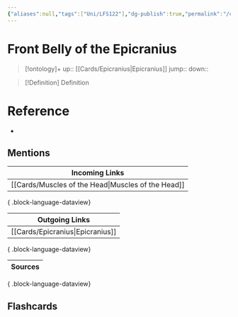 ```yaml
---
{"aliases":null,"tags":["Uni/LFS122"],"dg-publish":true,"permalink":"/cards/front-belly-of-the-epicranius/","dgPassFrontmatter":true}
---
```


# Front Belly of the Epicranius

> [!ontology]+
> up:: [[Cards/Epicranius\|Epicranius]]
> jump:: 
> down:: 

> [!Definition] Definition
> 

# Reference
- 

## Mentions
| Incoming Links                                        |
| ----------------------------------------------------- |
| [[Cards/Muscles of the Head\|Muscles of the Head]] |

{ .block-language-dataview}

| Outgoing Links                      |
| ----------------------------------- |
| [[Cards/Epicranius\|Epicranius]] |

{ .block-language-dataview}

| Sources |
| ------- |

{ .block-language-dataview}

## Flashcards 

